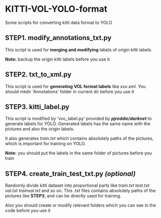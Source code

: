 # KITTI-VOL-YOLO-format
Some scripts for converting kitti data format to YOLO

## STEP1.  modify_annotations_txt.py
  This script is used for **merging and modifying** labels of origin kitti labels.
 
 **Note:** backup the origin kitti labels before you use it
 
## STEP2.  txt_to_xml.py
  This script is used for **generating VOL format labels** like *xxx.xml*.
  You should mkdir 'Annotations' folder in current dir before you use it
 
## STEP3.  kitti_label.py
  This script is modified by 'voc_label.py' provided by ***pjreddie/darknet*** to generate labels for YOLO. Generated labels has the same name with the pictures and also the origin labels.
 
  It also generates *train.txt* which contains absolutely paths of the pictures, which is important for training on YOLO.
 
  **Note:** you should put the labels in the same folder of pictures before you train
 
## STEP4. create_train_test_txt.py   ***(optional)***
  Randomly divide kitti dataset into proportional parts like *train.txt* *test.txt* *val.txt* *trainval.txt* and so on. This *.txt* files contains absolutely paths of the pictures like **STEP3**, and can be directly used for training. 
  
  Also you should create or modify relevant folders which you can see in the code before you use it
